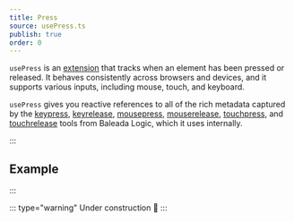 ```yaml
---
title: Press
source: usePress.ts
publish: true
order: 0
---
```


`usePress` is an [extension](/docs/features/extensions-overview) that tracks when an element has been pressed or released. It behaves consistently across browsers and devices, and it supports various inputs, including mouse, touch, and keyboard.

`usePress` gives you reactive references to all of the rich metadata captured by the [keypress](/docs/logic/factories/keypress), [keyrelease](/docs/logic/factories/keyrelease), [mousepress](/docs/logic/factories/mousepress), [mouserelease](/docs/logic/factories/mouserelease), [touchpress](/docs/logic/factories/touchpress), and [touchrelease](/docs/logic/factories/touchrelease) tools from Baleada Logic, which it uses internally.

:::
## Example
:::

<LayoutExample component="ExampleUseListboxSingle" />


::: type="warning"
Under construction 🚧
:::


<!-- :::
### Act-on-press
::: -->

<!-- https://x.com/ID_AA_Carmack/status/1787850053912064005 -->
